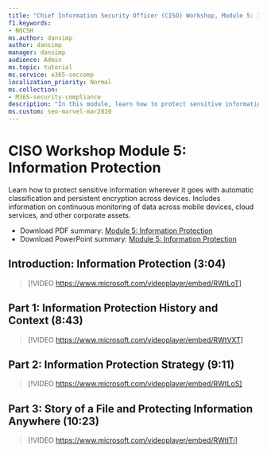 ```yaml
---
title: "Chief Information Security Officer (CISO) Workshop, Module 5: Information Protection"
f1.keywords:
- NOCSH
ms.author: dansimp
author: dansimp
manager: dansimp
audience: Admin
ms.topic: tutorial
ms.service: o365-seccomp
localization_priority: Normal
ms.collection:
- M365-security-compliance
description: "In this module, learn how to protect sensitive information using automatic classification and persistent encryption across devices."
ms.custom: seo-marvel-mar2020
---
```


# CISO Workshop Module 5: Information Protection

Learn how to protect sensitive information wherever it goes with automatic classification and persistent encryption across devices. Includes information on continuous monitoring of data across mobile devices, cloud services, and other corporate assets.

- Download PDF summary: [Module 5: Information Protection](../../media/ciso-workshop-5-information-protection-strategy.pdf)
- Download PowerPoint summary: [Module 5: Information Protection](https://docs.microsoft.com/microsoft-365/security/media/ciso-workshop-5-information-protection-strategy.pptx)

## Introduction: Information Protection (3:04)

> [!VIDEO https://www.microsoft.com/videoplayer/embed/RWtLoT]

## Part 1: Information Protection History and Context (8:43)

> [!VIDEO https://www.microsoft.com/videoplayer/embed/RWtVXT]

## Part 2: Information Protection Strategy (9:11)

> [!VIDEO https://www.microsoft.com/videoplayer/embed/RWtLoS]

## Part 3: Story of a File and Protecting Information Anywhere (10:23)

> [!VIDEO https://www.microsoft.com/videoplayer/embed/RWtITi]

